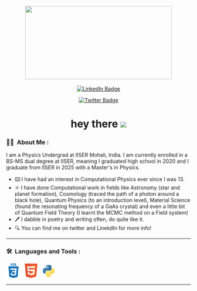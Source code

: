 <p align="center"><img src="https://media.giphy.com/media/xT9IgG50Fb7Mi0prBC/giphy.gif" height="200" width="400"/></p>
<p align="center">
<a href="http://www.linkedin.com/in/jayashreenarayan"><img src="https://img.shields.io/badge/LinkedIn-blue?style=for-the-badge&logo=linkedin&logoColor=white" alt="LinkedIn Badge"></a>
</p>
<p align="center">
<a href="https://twitter.com/jayashrenarayan"><img src="https://img.shields.io/badge/Twitter-blue?style=for-the-badge&logo=linkedin&logoColor=white" alt="Twitter Badge"></a>
</p>
<h1 align="center">hey there <img src="https://media.giphy.com/media/hvRJCLFzcasrR4ia7z/giphy.gif" width="40"></h1>

### :woman_technologist: &nbsp;About Me :

I am a Physics Undergrad at IISER Mohali, India. I am currently enrolled in a BS-MS dual degree at IISER, meaning I graduated high school in 2020 and I graduate from IISER in 2025 with a Master's in Physics.

- ⌨️ I have had an interest in Computational Physics ever since I was 13. 
- ⚛️ I have done Computational work in fields like Astronomy (star and planet formation), Cosmology (traced the path of a photon around a black hole), Quantum Physics (to an introduction level), Material Science (found the resonating frequency of a GaAs crystal) and even a little bit of Quantum Field Theory (I learnt the MCMC method on a Field system)
- 🖊️ I dabble in poetry and writing often, do quite like it.
- 🔍 You can find me on twitter and LinekdIn for more info!

---

### 🛠 &nbsp;Languages and Tools :

<p>
<img src="https://github.com/devicons/devicon/blob/master/icons/css3/css3-plain-wordmark.svg"  title="CSS3" alt="CSS" width="40" height="40"/>&nbsp;
<img src="https://github.com/devicons/devicon/blob/master/icons/html5/html5-original.svg" title="HTML5" alt="HTML" width="40" height="40"/>&nbsp;
<img src="https://github.com/devicons/devicon/blob/master/icons/Python/Python-original.svg" title="Python"  alt="Python" width="40" height="40"/>&nbsp;
 
</p>

---
